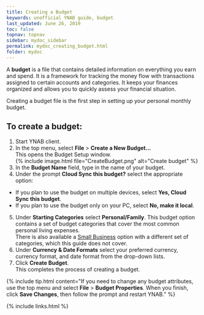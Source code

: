 ```yaml
---
title: Creating a Budget
keywords: unofficial YNAB guide, budget
last_updated: June 26, 2019
toc: false
topnav: topnav
sidebar: mydoc_sidebar
permalink: mydoc_creating_budget.html
folder: mydoc
---
```


A **budget** is a file that contains detailed information on everything you earn and spend. It is a framework for tracking the money flow with transactions assigned to certain accounts and categories. It keeps your finances organized and allows you to quickly assess your financial situation.

Creating a budget file is the first step in setting up your personal monthly budget.

## To create a budget:

1.  Start YNAB client.
2.  In the top menu, select **File** > **Create a New Budget...**
    <br/>This opens the Budget Setup window.<br/>
    {% include image.html file="CreateBudget.png"  alt="Create budget" %}
3.  In the **Budget Name** field, type in the name of your budget.
4.  Under the prompt **Cloud Sync this budget?** select the appropriate option:
*  If you plan to use the budget on multiple devices, select **Yes, Cloud Sync this budget**.
*  If you plan to use the budget only on your PC, select **No, make it local**.
5.  Under **Starting Categories** select **Personal/Family**. This budget option contains a set of budget categories that cover the most common personal living expenses.
    <br/>There is also available a [Small Business](https://www.youneedabudget.com/tag/small-business-owners/) option with a different set of categories, which this guide does not cover.<br/>
6.  Under **Currency & Date Formats** select your preferred currency, currency format, and date format from the drop-down lists.
7.  Click **Create Budget**.
    <br/>This completes the process of creating a budget.<br/>

{% include tip.html content="If you need to change any budget attributes, use the top menu and select **File** > **Budget Properties**. When you finish, click **Save Changes**, then follow the prompt and restart YNAB." %}

{% include links.html %}
